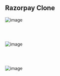 ## Razorpay Clone

![image](https://github.com/Omkar4965/Razorpay-clone/assets/115718315/ba2499bf-c7a0-49a1-a7c6-867c351d1d2c)

<br><br>

![image](https://github.com/Omkar4965/Razorpay-clone/assets/115718315/7375f082-8eba-4b93-8fc2-a5c53753e864)

<br><br>

![image](https://github.com/Omkar4965/Razorpay-clone/assets/115718315/65842a7b-ed1b-4dc6-87bb-08b0b08e3890)
